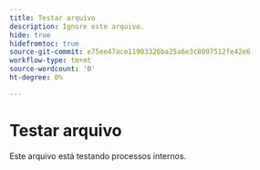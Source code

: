 ```yaml
---
title: Testar arquivo
description: Ignore este arquivo.
hide: true
hidefromtoc: true
source-git-commit: e75ee47ace11903326ba25a6e3c8007512fe42e6
workflow-type: tm+mt
source-wordcount: '0'
ht-degree: 0%

---
```



# Testar arquivo

Este arquivo está testando processos internos.